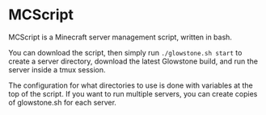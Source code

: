 MCScript
========

MCScript is a Minecraft server management script, written in bash.

You can download the script, then simply run `./glowstone.sh start` to create a server directory, download the latest Glowstone build, and run the server inside a tmux session.

The configuration for what directories to use is done with variables at the top of the script. If you want to run multiple servers, you can create copies of glowstone.sh for each server.
